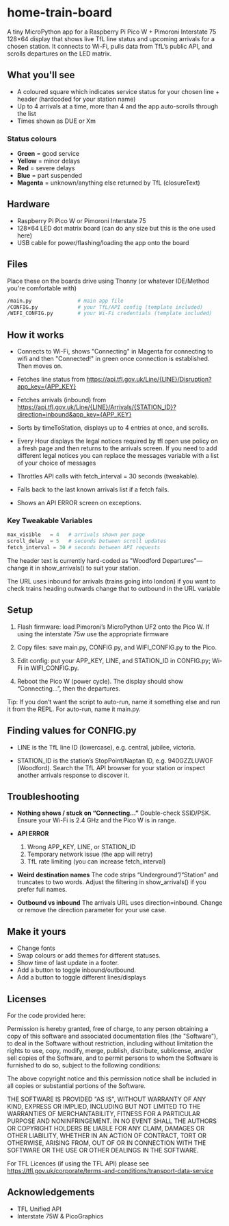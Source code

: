 # home-train-board
A tiny MicroPython app for a Raspberry Pi Pico W + Pimoroni Interstate 75 128×64 display that shows live TfL line status and upcoming arrivals for a chosen station. It connects to Wi-Fi, pulls data from TfL’s public API, and scrolls departures on the LED matrix.

## What you'll see
- A coloured square which indicates service status for your chosen line + header (hardcoded for your station name)
- Up to 4 arrivals at a time, more than 4 and the app auto-scrolls through the list
- Times shown as DUE or Xm

### Status colours
- **Green** = good service
- **Yellow** = minor delays
- **Red** = severe delays
- **Blue** = part suspended
- **Magenta** = unknown/anything else returned by TfL (closureText) 

## Hardware
- Raspberry Pi Pico W or Pimoroni Interstate 75
- 128×64 LED dot matrix board (can do any size but this is the one used here)
- USB cable for power/flashing/loading the app onto the board

## Files
Place these on the boards drive using Thonny (or whatever IDE/Method you're comfortable with)
``` bash
/main.py               # main app file
/CONFIG.py             # your TfL/API config (template included)
/WIFI_CONFIG.py        # your Wi-Fi credentials (template included)
```

## How it works
- Connects to Wi-Fi, shows "Connecting" in Magenta for connecting to wifi and then "Connected!" in green once connection is established. Then moves on.

- Fetches line status from
https://api.tfl.gov.uk/Line/{LINE}/Disruption?app_key={APP_KEY}

- Fetches arrivals (inbound) from
https://api.tfl.gov.uk/Line/{LINE}/Arrivals/{STATION_ID}?direction=inbound&app_key={APP_KEY}

- Sorts by timeToStation, displays up to 4 entries at once, and scrolls.

- Every Hour displays the legal notices required by tfl open use policy on a fresh page and then returns to the arrivals screen. If you need to add different legal notices you can replace the messages variable with a list of your choice of messages

- Throttles API calls with fetch_interval = 30 seconds (tweakable).

- Falls back to the last known arrivals list if a fetch fails.

- Shows an API ERROR screen on exceptions.

### Key Tweakable Variables
``` python
max_visible   = 4   # arrivals shown per page
scroll_delay  = 5   # seconds between scroll updates
fetch_interval = 30 # seconds between API requests
```
The header text is currently hard-coded as "Woodford Departures"—change it in show_arrivals() to suit your station.

The URL uses inbound for arrivals (trains going into london) if you want to check trains heading outwards change that to outbound in the URL variable

## Setup
1. Flash firmware: load Pimoroni’s MicroPython UF2 onto the Pico W. If using the interstate 75w use the appropriate firmware

2. Copy files: save main.py, CONFIG.py, and WIFI_CONFIG.py to the Pico.

3. Edit config: put your APP_KEY, LINE, and STATION_ID in CONFIG.py; Wi-Fi in WIFI_CONFIG.py.

4. Reboot the Pico W (power cycle). The display should show “Connecting…”, then the departures.

Tip: If you don’t want the script to auto-run, name it something else and run it from the REPL. For auto-run, name it main.py.

## Finding values for CONFIG.py
- LINE is the TfL line ID (lowercase), e.g. central, jubilee, victoria.

- STATION_ID is the station’s StopPoint/Naptan ID, e.g. 940GZZLUWOF (Woodford).
Search the TfL API browser for your station or inspect another arrivals response to discover it.

## Troubleshooting

- **Nothing shows / stuck on “Connecting…”**
Double-check SSID/PSK. Ensure your Wi-Fi is 2.4 GHz and the Pico W is in range.

- **API ERROR**
  1. Wrong APP_KEY, LINE, or STATION_ID
  2. Temporary network issue (the app will retry)
  3. TfL rate limiting (you can increase fetch_interval)

- **Weird destination names**
The code strips “Underground”/“Station” and truncates to two words. Adjust the filtering in show_arrivals() if you prefer full names.

- **Outbound vs inbound**
The arrivals URL uses direction=inbound. Change or remove the direction parameter for your use case.

## Make it yours
- Change fonts 
- Swap colours or add themes for different statuses.
- Show time of last update in a footer.
- Add a button to toggle inbound/outbound.
- Add a button to toggle different lines/displays

## Licenses
For the code provided here:

Permission is hereby granted, free of charge, to any person obtaining a copy of this software and associated documentation files (the "Software"), to deal in the Software without restriction, including without limitation the rights to use, copy, modify, merge, publish, distribute, sublicense, and/or sell copies of the Software, and to permit persons to whom the Software is furnished to do so, subject to the following conditions:

The above copyright notice and this permission notice shall be included in all copies or substantial portions of the Software.

THE SOFTWARE IS PROVIDED "AS IS", WITHOUT WARRANTY OF ANY KIND, EXPRESS OR IMPLIED, INCLUDING BUT NOT LIMITED TO THE WARRANTIES OF MERCHANTABILITY, FITNESS FOR A PARTICULAR PURPOSE AND NONINFRINGEMENT. IN NO EVENT SHALL THE AUTHORS OR COPYRIGHT HOLDERS BE LIABLE FOR ANY CLAIM, DAMAGES OR OTHER LIABILITY, WHETHER IN AN ACTION OF CONTRACT, TORT OR OTHERWISE, ARISING FROM, OUT OF OR IN CONNECTION WITH THE SOFTWARE OR THE USE OR OTHER DEALINGS IN THE SOFTWARE.

For TFL Licences (if using the TFL API) please see https://tfl.gov.uk/corporate/terms-and-conditions/transport-data-service

## Acknowledgements
- TFL Unified API
- Interstate 75W & PicoGraphics